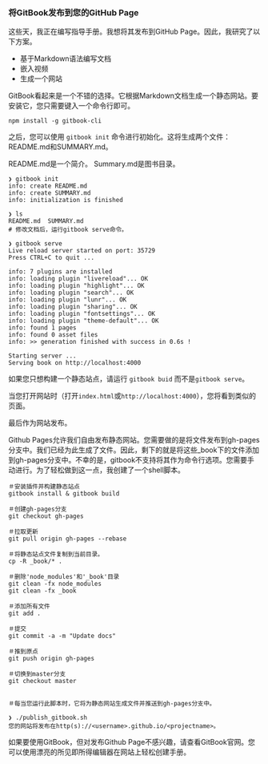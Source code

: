 ### 将GitBook发布到您的GitHub Page


这些天，我正在编写指导手册。我想将其发布到GitHub Page。因此，我研究了以下方案。

- 基于Markdown语法编写文档
- 嵌入视频
- 生成一个网站

GitBook看起来是一个不错的选择。它根据Markdown文档生成一个静态网站。要安装它，您只需要键入一个命令行即可。

`npm install -g gitbook-cli`

之后，您可以使用 `gitbook init` 命令进行初始化。这将生成两个文件：README.md和SUMMARY.md。

README.md是一个简介。
Summary.md是图书目录。

```
❯ gitbook init
info: create README.md
info: create SUMMARY.md
info: initialization is finished

❯ ls
README.md  SUMMARY.md
# 修改文档后，运行gitbook serve命令。

❯ gitbook serve
Live reload server started on port: 35729
Press CTRL+C to quit ...

info: 7 plugins are installed
info: loading plugin "livereload"... OK
info: loading plugin "highlight"... OK
info: loading plugin "search"... OK
info: loading plugin "lunr"... OK
info: loading plugin "sharing"... OK
info: loading plugin "fontsettings"... OK
info: loading plugin "theme-default"... OK
info: found 1 pages
info: found 0 asset files
info: >> generation finished with success in 0.6s !

Starting server ...
Serving book on http://localhost:4000
```
如果您只想构建一个静态站点，请运行 `gitbook buid` 而不是`gitbook serve`。

当您打开网站时（打开`index.html`或`http://localhost:4000`），您将看到类似的页面。

最后作为网站发布。

Github Pages允许我们自由发布静态网站。您需要做的是将文件发布到gh-pages分支中。我们已经为此生成了文件。因此，剩下的就是将这些_book下的文件添加到gh-pages分支中。不幸的是，gitbook不支持将其作为命令行选项。您需要手动进行。为了轻松做到这一点，我创建了一个shell脚本。

```
＃安装插件并构建静态站点
gitbook install & gitbook build

＃创建gh-pages分支
git checkout gh-pages

＃拉取更新
git pull origin gh-pages --rebase

＃将静态站点文件复制到当前目录。
cp -R _book/* .

＃删除'node_modules'和'_book'目录
git clean -fx node_modules
git clean -fx _book

＃添加所有文件
git add .

＃提交
git commit -a -m "Update docs"

＃推到原点
git push origin gh-pages

＃切换到master分支
git checkout master


＃每当您运行此脚本时，它将为静态网站生成文件并推送到gh-pages分支中。

❯ ./publish_gitbook.sh
您的网站将发布在http(s)://<username>.github.io/<projectname>。

```

如果要使用GitBook，但对发布Github Page不感兴趣，请查看GitBook官网。您可以使用漂亮的所见即所得编辑器在网站上轻松创建手册。

